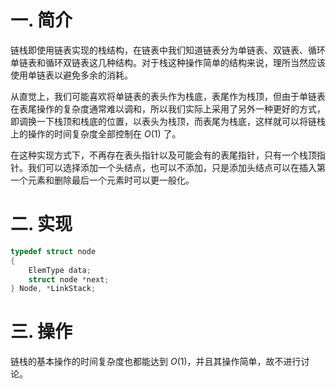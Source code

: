 # 一. 简介

链栈即使用链表实现的栈结构，在链表中我们知道链表分为单链表、双链表、循环单链表和循环双链表这几种结构。对于栈这种操作简单的结构来说，理所当然应该使用单链表以避免多余的消耗。

从直觉上，我们可能喜欢将单链表的表头作为栈底，表尾作为栈顶，但由于单链表在表尾操作的复杂度通常难以调和，所以我们实际上采用了另外一种更好的方式，即调换一下栈顶和栈底的位置，以表头为栈顶，而表尾为栈底，这样就可以将链栈上的操作的时间复杂度全部控制在 $O(1)$ 了。

在这种实现方式下，不再存在表头指针以及可能会有的表尾指针，只有一个栈顶指针。我们可以选择添加一个头结点，也可以不添加，只是添加头结点可以在插入第一个元素和删除最后一个元素时可以更一般化。



# 二. 实现

```c
typedef struct node
{
    ElemType data;
    struct node *next;
} Node, *LinkStack;
```



# 三. 操作

链栈的基本操作的时间复杂度也都能达到 $O(1)$，并且其操作简单，故不进行讨论。